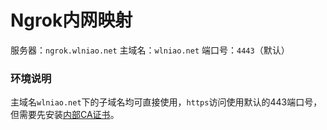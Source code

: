 # Ngrok内网映射
服务器：`ngrok.wlniao.net`
主域名：`wlniao.net`
端口号：`4443`（默认）

### 环境说明
主域名`wlniao.net`下的子域名均可直接使用，`https`访问使用默认的443端口号，但需要先安装[内部CA证书](develop/ca.md)。
